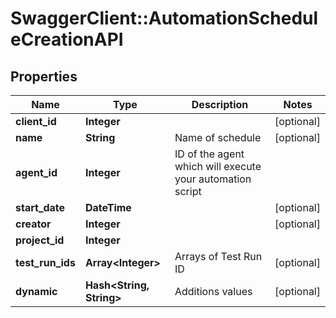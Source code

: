 # SwaggerClient::AutomationScheduleCreationAPI

## Properties
Name | Type | Description | Notes
------------ | ------------- | ------------- | -------------
**client_id** | **Integer** |  | [optional] 
**name** | **String** | Name of schedule | [optional] 
**agent_id** | **Integer** | ID of the agent which will execute your automation script | 
**start_date** | **DateTime** |  | [optional] 
**creator** | **Integer** |  | [optional] 
**project_id** | **Integer** |  | 
**test_run_ids** | **Array&lt;Integer&gt;** | Arrays of Test Run ID | [optional] 
**dynamic** | **Hash&lt;String, String&gt;** | Additions values | [optional] 


